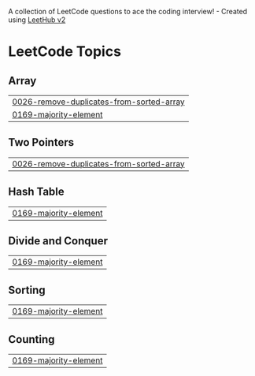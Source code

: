 A collection of LeetCode questions to ace the coding interview! - Created using [LeetHub v2](https://github.com/arunbhardwaj/LeetHub-2.0)
<!---LeetCode Topics Start-->
# LeetCode Topics
## Array
|  |
| ------- |
| [0026-remove-duplicates-from-sorted-array](https://github.com/oktavianidewi/leetcoding/tree/master/0026-remove-duplicates-from-sorted-array) |
| [0169-majority-element](https://github.com/oktavianidewi/leetcoding/tree/master/0169-majority-element) |
## Two Pointers
|  |
| ------- |
| [0026-remove-duplicates-from-sorted-array](https://github.com/oktavianidewi/leetcoding/tree/master/0026-remove-duplicates-from-sorted-array) |
## Hash Table
|  |
| ------- |
| [0169-majority-element](https://github.com/oktavianidewi/leetcoding/tree/master/0169-majority-element) |
## Divide and Conquer
|  |
| ------- |
| [0169-majority-element](https://github.com/oktavianidewi/leetcoding/tree/master/0169-majority-element) |
## Sorting
|  |
| ------- |
| [0169-majority-element](https://github.com/oktavianidewi/leetcoding/tree/master/0169-majority-element) |
## Counting
|  |
| ------- |
| [0169-majority-element](https://github.com/oktavianidewi/leetcoding/tree/master/0169-majority-element) |
<!---LeetCode Topics End-->